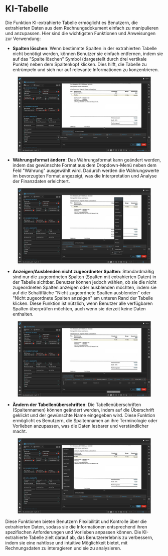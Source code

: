 # KI-Tabelle

Die Funktion KI-extrahierte Tabelle ermöglicht es Benutzern, die extrahierten Daten aus dem Rechnungsdokument einfach zu manipulieren und anzupassen. Hier sind die wichtigsten Funktionen und Anweisungen zur Verwendung:

* **Spalten löschen**: Wenn bestimmte Spalten in der extrahierten Tabelle nicht benötigt werden, können Benutzer sie einfach entfernen, indem sie auf das "Spalte löschen" Symbol (dargestellt durch drei vertikale Punkte) neben dem Spaltenkopf klicken. Dies hilft, die Tabelle zu entrümpeln und sich nur auf relevante Informationen zu konzentrieren.

<figure><img src="../.gitbook/assets/Bildschirmfoto 2024-05-08 um 20.48.56 (1).png" alt=""><figcaption></figcaption></figure>

* **Währungsformat ändern**: Das Währungsformat kann geändert werden, indem das gewünschte Format aus dem Dropdown-Menü neben dem Feld "Währung" ausgewählt wird. Dadurch werden die Währungswerte im bevorzugten Format angezeigt, was die Interpretation und Analyse der Finanzdaten erleichtert.

<figure><img src="../.gitbook/assets/Bildschirmfoto 2024-05-08 um 20.49.15 (2).png" alt=""><figcaption></figcaption></figure>

* **Anzeigen/Ausblenden nicht zugeordneter Spalten**: Standardmäßig sind nur die zugeordneten Spalten (Spalten mit extrahierten Daten) in der Tabelle sichtbar. Benutzer können jedoch wählen, ob sie die nicht zugeordneten Spalten anzeigen oder ausblenden möchten, indem sie auf die Schaltfläche "Nicht zugeordnete Spalten ausblenden" oder "Nicht zugeordnete Spalten anzeigen" am unteren Rand der Tabelle klicken. Diese Funktion ist nützlich, wenn Benutzer alle verfügbaren Spalten überprüfen möchten, auch wenn sie derzeit keine Daten enthalten.

<figure><img src="../.gitbook/assets/Bildschirmfoto 2024-05-08 um 20.49.26 (2).png" alt=""><figcaption></figcaption></figure>

* **Ändern der Tabellenüberschriften**: Die Tabellenüberschriften (Spaltennamen) können geändert werden, indem auf die Überschrift geklickt und der gewünschte Name eingegeben wird. Diese Funktion ermöglicht es Benutzern, die Spaltennamen an ihre Terminologie oder Vorlieben anzupassen, was die Daten lesbarer und verständlicher macht.

<figure><img src="../.gitbook/assets/Bildschirmfoto 2024-05-08 um 20.48.43.png" alt=""><figcaption></figcaption></figure>

Diese Funktionen bieten Benutzern Flexibilität und Kontrolle über die extrahierten Daten, sodass sie die Informationen entsprechend ihren spezifischen Anforderungen und Vorlieben anpassen können. Die KI-extrahierte Tabelle zielt darauf ab, das Benutzererlebnis zu verbessern, indem sie eine nahtlose und intuitive Möglichkeit bietet, mit Rechnungsdaten zu interagieren und sie zu analysieren.

